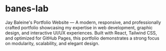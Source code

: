 # banes-lab
 Jay Baleine's Portfolio Website — A modern, responsive, and professionally crafted portfolio showcasing my expertise in web development, graphic design, and interactive UI/UX experiences. Built with React, Tailwind CSS, and optimized for GitHub Pages, this portfolio demonstrates a strong focus on modularity, scalability, and elegant design.
